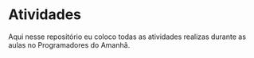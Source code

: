 # Atividades

Aqui nesse repositório eu coloco todas as atividades realizas durante as aulas no Programadores do Amanhã.
